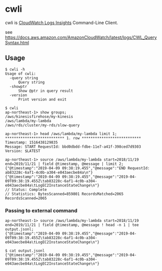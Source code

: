 # cwli

cwli is [CloudWatch Logs Insights](https://docs.aws.amazon.com/AmazonCloudWatch/latest/logs/AnalyzingLogData.html) Command-Line Client.

see https://docs.aws.amazon.com/AmazonCloudWatch/latest/logs/CWL_QuerySyntax.html

## Usage

```
$ cwli -h
Usage of cwli:
  -query string
      Query string
  -showptr
      Show @ptr in query result
  -version
      Print version and exit
```

```
$ cwli
ap-northeast-1> show groups;
/aws/kinesisfirehose/my-kinesis
/aws/lambda/my-lambda
/aws/rds/cluster/my-rds/slow-query

ap-northeast-1> head /aws/lambda/my-lambda limit 1;
*************************** 1. row ***************************
Timestamp: 1516438129835
Message: START RequestId: bbd0dbdd-fdbe-11e7-a41f-398ced7d9303 Version: $LATEST

ap-northeast-1> source /aws/lambda/my-lambda start=2018/11/19 end=2019/11/21 | field @timestamp, @message | limit 2;
{"@timestamp":"2019-04-09 09:38:19.455","@message":"END RequestId: ab83228c-6af1-4c0b-a304-e043aecbe84a\n"}
{"@timestamp":"2019-04-09 09:38:19.455","@message":"2019-04-09T09:38:19.455Z\tab83228c-6af1-4c0b-a304-e043aecbe84a\tLogEC2InstanceStateChange\n"}
// Status: Complete
// Statistics: BytesScanned=859801 RecordsMatched=2065 RecordsScanned=2065
```

### Passing to external command

```
ap-northeast-1> source /aws/lambda/my-lambda start=2018/11/19 end=2019/11/21 | field @timestamp, @message ! head -n 1 | tee output.jsonl;
{"@timestamp":"2019-04-09 09:38:19.455","@message":"2019-04-09T09:38:19.455Z\tab83228c-6af1-4c0b-a304-e043aecbe84a\tLogEC2InstanceStateChange\n"}
```

```
$ cat output.jsonl
{"@timestamp":"2019-04-09 09:38:19.455","@message":"2019-04-09T09:38:19.455Z\tab83228c-6af1-4c0b-a304-e043aecbe84a\tLogEC2InstanceStateChange\n"}
```
